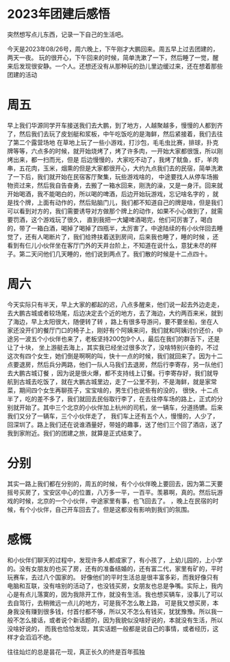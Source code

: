 # 2023年团建后感悟

突然想写点儿东西，记录一下自己的生活吧。

今天是2023年08/26号，周六晚上，下午刚才大鹏回来。周五早上过去团建的，两天一夜。
玩的很开心，下午回来的时候，简单洗漱了一下，然后睡了一觉，醒来后发现很安静。一个人。还想还没有从那种玩的劲儿里边缓过来，还在想着那些团建的活动

# 周五

早上我们华源同学开车接送我们去大鹏，到了地方，人越聚越多，慢慢的人都到齐了，然后我们去玩了皮划艇和浆板，中午吃饭吃的是海鲜，然后紧接着，我们去往了第二个露营场地
在草地上玩了一些小游戏，打沙包，毛毛虫比赛，排球，扑克牌等等，六点多的时候，就开始烧烤了，烤了许多肉，一开始大家都很饿，所以刚烤出来，都一扫而光，但是
后边慢慢的，大家吃不动了，我烤了鱿鱼，虾，羊肉串，五花肉，玉米，烟熏的但是大家都很开心，大约九点我们去的民宿，简单洗漱了一下后，我们就开始在民宿客厅聚集，玩些游戏啥的，
中途要找人从停车场搬物资过来，然后我自告奋勇，去搬了一箱水回来，刚洗的澡，又是一身汗。回来就开始喝酒，我不能喝白的，所以喝的啤酒，后边开始玩游戏，忘记啥名字的
，就是找个牌，上面有动作的，然后贴脑门儿，我们都不知道自己的牌是啥，但是我们可以看到对方的，我们需要诱导对方做那个牌上的动作，如果不小心做到了，就需要罚酒，这个游戏玩了很久，
直到我把一大罐啤酒喝完，他们可厉害了，喝白的，带了一箱白酒，喝掉了喝掉了四瓶半，太厉害了。中途陆续的有小伙伴回去睡觉了，还有人喝断片了，我们给搀扶着送到房间，后来我也睡了，睡的时候
，还看到有仨儿小伙伴坐在客厅门外的天井台阶上，不知道在说什么，意犹未尽的样子。第二天问他们几天睡的，他们说到两点了。我们散的时候是十二点四十。

# 周六

今天实际只有半天，早上大家的都起的迟，八点多醒来，他们说一起去外边走走，去大鹏古城或者较场尾，后边决定去个近的地方，去了海边，大约两百来米，就到了海边，早上太阳很大，随便转了转
，路上有很多导游问，要不要坐船，坐在人家还没开们的餐厅门口的椅子上，刚好有个阿姨来问，我们就和阿姨讨价还价，中途另一波五个小伙伴也来了，老板坚持200包9个人，最后在我们的群舌下，还是让了十块，
坐上游艇去海上，其实我已经坐过很多次了，没啥特别兴奋的，不过这次有四个女生，她们倒是啊啊的叫，快十一点的时候，我们就回来了。因为十二点要退房，然后兵分两路，他们一队人马我们去退房，然后行李寄存，另一队他们去大鹏古城订餐
，因为说是很火爆，都不支持线上订餐。行李寄存好，我们就导航到古城去吃饭了，就在大鹏古城里边，走了一公里不到，不是海鲜，就是家常菜，期间四个女生再聊孩子，宝宝啥的，男生们也说些有的没的，
很快，十二点半了，吃的差不多了，我们就回去民俗取行李了，在去往停车场的路上，正式的分别就开始了。其中三个北京的小伙伴加上杭州的司机，坐一辆车，分道扬镳。后来我们又分了一辆车，三个小伙伴走了，
我们车上还有五个人，慢慢的，人少了，回深圳了。路上我们还在说谁酒量好，带娃的趣事，送了他们三个回了酒店，送了我到家附近。我们的团建之旅，就算是正式结束了。

# 分别

其实一路上我们都在分别的，周五的时候，有个小伙伴晚上要回去，因为第二天要摇号买房了，宝安区中心的位置，八万多一平，一百平。羡慕啊，真的。然后玩游戏的时候，北京的一个小伙伴，中途家里有事，也飞回去了。
，晚上在民宿的时候，有个小伙伴，自己开车回去了。但是这都没有影响到我们的氛围。

# 感慨

和小伙伴们聊天的过程中，发现许多人都成家了，有小孩了，上幼儿园的，上小学的。没有女朋友的也买了房，还有的准备结婚的，还有富二代，家里有矿的，平时玩赛车，去过八个国家的。
好像他们的平时生活总是很丰富多彩，而我好像只有电脑和互联，没有啥别的活动了，也没钱买房，女朋友也总是争嘴。实际上，我内心是有点儿落寞的，因为我除开工作，就没有生活。我也想买辆车，没事儿了可以去自驾行，去稍微远一点儿的地方，可是我不怎么敢上路，
可是我又想买房，本身我没有赚到很多钱，付首付都不够，所以又不怎么有钱买，犹犹豫豫。所以我一般不怎么接话，或者说个新话题的，因为我貌似没啥好说的，本就没有生活，所以没啥好说的，
而我也恰恰发现，其实话题一般都是说自己的事情，或者经历，这样才会滔滔不绝。

往往灿烂的总是昙花一现，真正长久的终是百年孤独